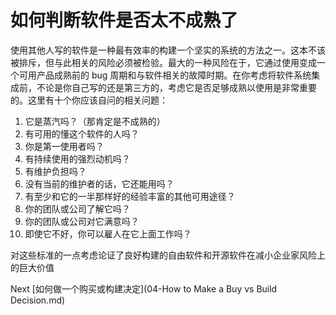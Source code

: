 # 如何判断软件是否太不成熟了

使用其他人写的软件是一种最有效率的构建一个坚实的系统的方法之一。这本不该被排斥，但与此相关的风险必须被检验。最大的一种风险在于，它通过使用变成一个可用产品成熟前的 bug 周期和与软件相关的故障时期。在你考虑将软件系统集成前，不论是你自己写的还是第三方的，考虑它是否足够成熟以使用是非常重要的。这里有十个你应该自问的相关问题：

1. 它是蒸汽吗？（那肯定是不成熟的）
2. 有可用的懂这个软件的人吗？
3. 你是第一使用者吗？
4. 有持续使用的强烈动机吗？
5. 有维护负担吗？
6. 没有当前的维护者的话，它还能用吗？
7. 有至少和它的一半那样好的经验丰富的其他可用途径？
8. 你的团队或公司了解它吗？
9. 你的团队或公司对它满意吗？
10. 即使它不好，你可以雇人在它上面工作吗？

对这些标准的一点考虑论证了良好构建的自由软件和开源软件在减小企业家风险上的巨大价值

Next [如何做一个购买或构建决定](04-How to Make a Buy vs Build Decision.md)
